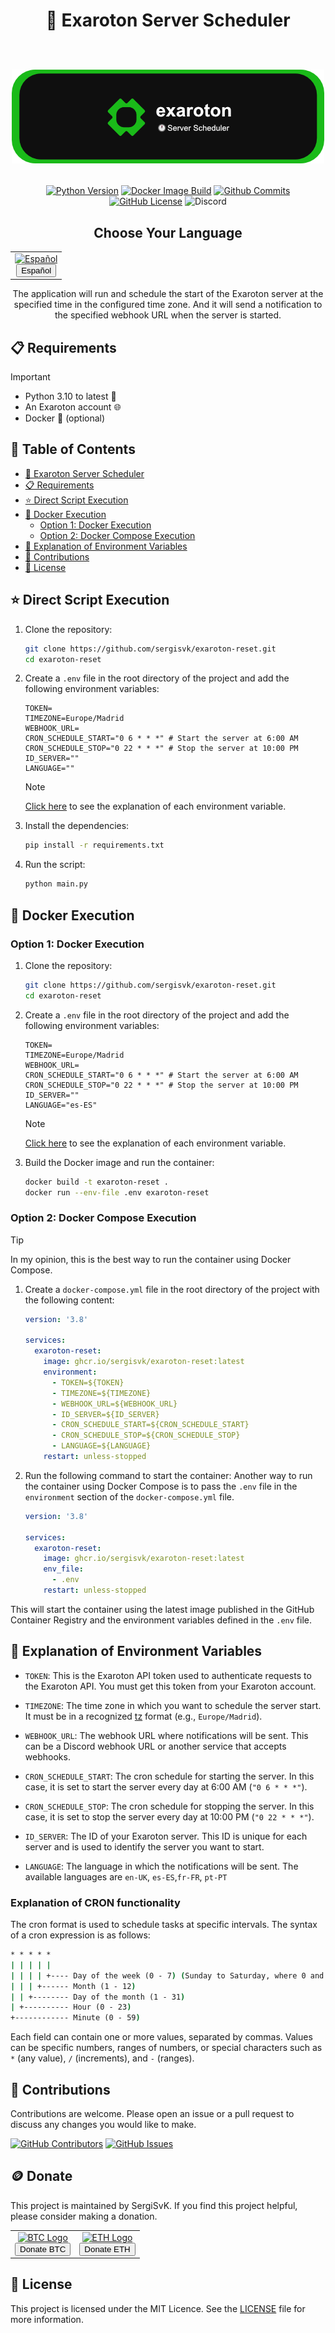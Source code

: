 <div align="center">
  <h1>
    🚀 Exaroton Server Scheduler
    <br/>
    <br/>
    <p align="center">
      <img src="docs/readme-banner.png" alt="Banner Exaroton">
   </p>
  </h1>

  [![Python Version](https://img.shields.io/badge/python-3.11-blue.svg)](https://www.python.org/downloads/release/python-3110/)
  [![Docker Image Build](https://github.com/SergiSvK/exaroton-reset/actions/workflows/docker-image.yml/badge.svg)](https://github.com/SergiSvK/exaroton-reset/actions/workflows/docker-image.yml)
  [![Github Commits](https://img.shields.io/github/last-commit/sergisvk/exaroton-reset)](https://github.com/sergisvk/exaroton-reset)
  [![GitHub License](https://img.shields.io/github/license/SergiSvK/exaroton-reset)](https://github.com/SergiSvK/exaroton-reset/blob/main/LICENSE)
  ![Discord](https://img.shields.io/discord/301997437156065281?style=plastic&logo=discord&label=contact)

  <h2>Choose Your Language</h2>
  <table align="center">
    <tr>
      <td align="center">
        <a href="docs/readme-es.md">
          <img src="https://upload.wikimedia.org/wikipedia/commons/9/9a/Flag_of_Spain.svg" alt="Español" width="50" height="50"/>
          <br/>
          <button>Español</button>
        </a>
      </td>
    </tr>
  </table>
</div>

<p align="center">
  The application will run and schedule the start of the Exaroton server at the specified time in the configured time zone.
  And it will send a notification to the specified webhook URL when the server is started.
</p>

## 📋 Requirements

> [!IMPORTANT]  
> - Python 3.10 to latest 🐍
> - An Exaroton account 🌐
> - Docker 🐳 (optional)

## 📑 Table of Contents

- [🚀 Exaroton Server Scheduler](#-exaroton-server-scheduler)
- [📋 Requirements](#-requirements)
- [⭐ Direct Script Execution](#-direct-script-execution)
- [🐳 Docker Execution](#-docker-execution)
  - [Option 1: Docker Execution](#option-1-docker-execution)
  - [Option 2: Docker Compose Execution](#option-2-docker-compose-execution)
- [🌱 Explanation of Environment Variables](#-explanation-of-environment-variables)
- [🤝 Contributions](#-contributions)
- [📄 License](#-license)

##  ⭐ Direct Script Execution

1. Clone the repository:
    ```sh
    git clone https://github.com/sergisvk/exaroton-reset.git
    cd exaroton-reset
    ```

2. Create a `.env` file in the root directory of the project and add the following environment variables:

    ```env
    TOKEN=
    TIMEZONE=Europe/Madrid
    WEBHOOK_URL=
    CRON_SCHEDULE_START="0 6 * * *" # Start the server at 6:00 AM
    CRON_SCHEDULE_STOP="0 22 * * *" # Stop the server at 10:00 PM
    ID_SERVER=""
    LANGUAGE=""
    ```
   > [!NOTE]
   > [Click here](#-explanation-of-environment-variables) to see the explanation of each environment variable.

3. Install the dependencies:
    ```sh
    pip install -r requirements.txt
    ```

4. Run the script:
    ```sh
    python main.py
    ```

## 🐋 Docker Execution

### Option 1: Docker Execution

1. Clone the repository:
    ```sh
    git clone https://github.com/sergisvk/exaroton-reset.git
    cd exaroton-reset
    ```

2. Create a `.env` file in the root directory of the project and add the following environment variables:

    ```env
    TOKEN=
    TIMEZONE=Europe/Madrid
    WEBHOOK_URL=
    CRON_SCHEDULE_START="0 6 * * *" # Start the server at 6:00 AM
    CRON_SCHEDULE_STOP="0 22 * * *" # Stop the server at 10:00 PM
    ID_SERVER=""
    LANGUAGE="es-ES"
    ```
   > [!NOTE]
   > [Click here](#-explanation-of-environment-variables) to see the explanation of each environment variable.

3. Build the Docker image and run the container:
    ```sh
    docker build -t exaroton-reset .
    docker run --env-file .env exaroton-reset
    ```
   
### Option 2: Docker Compose Execution

> [!TIP]
> In my opinion, this is the best way to run the container using Docker Compose.

1. Create a `docker-compose.yml` file in the root directory of the project with the following content:

    ```yaml
    version: '3.8'

    services:
      exaroton-reset:
        image: ghcr.io/sergisvk/exaroton-reset:latest
        environment:
          - TOKEN=${TOKEN}
          - TIMEZONE=${TIMEZONE}
          - WEBHOOK_URL=${WEBHOOK_URL}
          - ID_SERVER=${ID_SERVER}
          - CRON_SCHEDULE_START=${CRON_SCHEDULE_START}
          - CRON_SCHEDULE_STOP=${CRON_SCHEDULE_STOP}
          - LANGUAGE=${LANGUAGE}
        restart: unless-stopped
    ```


2. Run the following command to start the container:
   Another way to run the container using Docker Compose is
   to pass the `.env` file in the `environment` section of the `docker-compose.yml` file.

    ```yaml
    version: '3.8'

    services:
      exaroton-reset:
        image: ghcr.io/sergisvk/exaroton-reset:latest
        env_file:
          - .env
        restart: unless-stopped
    ```

This will start the container using the latest image published in the GitHub Container Registry and the environment variables defined in the `.env` file.


## 🌱 Explanation of Environment Variables

- `TOKEN`: This is the Exaroton API token used to authenticate requests to the Exaroton API. You must get this token from your Exaroton account.

- `TIMEZONE`: The time zone in which you want to schedule the server start. It must be in a recognized [tz](https://en.wikipedia.org/wiki/List_of_tz_database_time_zones) format (e.g., `Europe/Madrid`).

- `WEBHOOK_URL`: The webhook URL where notifications will be sent. This can be a Discord webhook URL or another service that accepts webhooks.

- `CRON_SCHEDULE_START`: The cron schedule for starting the server. In this case, it is set to start the server every day at 6:00 AM (`"0 6 * * *"`).

- `CRON_SCHEDULE_STOP`: The cron schedule for stopping the server. In this case, it is set to stop the server every day at 10:00 PM (`"0 22 * * *"`).

- `ID_SERVER`: The ID of your Exaroton server. This ID is unique for each server and is used to identify the server you want to start.

- `LANGUAGE`: The language in which the notifications will be sent. 
   The available languages are `en-UK`, `es-ES`,`fr-FR`, `pt-PT`

### Explanation of CRON functionality

The cron format is used to schedule tasks at specific intervals. The syntax of a cron expression is as follows:

```cmd
* * * * *
| | | | |
| | | | +---- Day of the week (0 - 7) (Sunday to Saturday, where 0 and 7 are Sunday)
| | | +------ Month (1 - 12)
| | +-------- Day of the month (1 - 31)
| +---------- Hour (0 - 23)
+------------ Minute (0 - 59)
```

Each field can contain one or more values, separated by commas. Values can be specific numbers, ranges of numbers, or special characters such as `*` (any value), `/` (increments), and `-` (ranges).

## 🤝 Contributions

Contributions are welcome. Please open an issue or a pull request to discuss any changes you would like to make.

[![GitHub Contributors](https://img.shields.io/github/contributors/sergisvk/exaroton-reset)](https://github.com/SergiSvK/exaroton-reset/pulls)
[![GitHub Issues](https://img.shields.io/github/issues/sergisvk/exaroton-reset)](https://github.com/SergiSvK/exaroton-reset/issues)

## 🪙 Donate

This project is maintained by SergiSvK. If you find this project helpful, please consider making a donation.

<div align="center">
  <table align="center">
    <tr>
      <td align="center">
        <a href="https://btcscan.org/address/3AWqbrfMp1Z36XPGNmuZQAmxWZmKDqKGjW" target="_blank">
          <img src="https://upload.wikimedia.org/wikipedia/commons/4/46/Bitcoin.svg" alt="BTC Logo" width="50" height="50"/>
          <br/>
          <button>Donate BTC</button>
        </a>
      </td>
      <td align="center">
        <a href="https://etherscan.io/address/0x1D31ccEa10207FF603b0b837Ed8Fb47454aeeff6" target="_blank">
          <img src="https://upload.wikimedia.org/wikipedia/commons/6/6f/Ethereum-icon-purple.svg" alt="ETH Logo" width="50" height="50"/>
          <br/>
          <button>Donate ETH</button>
        </a>
      </td>
    </tr>
  </table>
</div>


## 📄 License

This project is licensed under the MIT Licence. See the [LICENSE](LICENSE) file for more information.